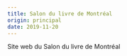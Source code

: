 ```yaml
---
title: Salon du livre de Montréal
origin: principal
date: 2019-11-20
---
```


Site web du Salon du livre de Montréal

<!--more-->
